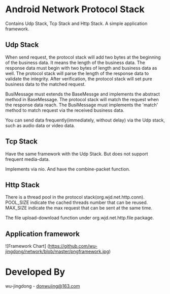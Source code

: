 Android Network Protocol Stack
======================================================
Contains Udp Stack, Tcp Stack and Http Stack.
A simple application framework.

Udp Stack
---------------------------
When send request, the protocol stack will add two bytes at the beginning of the business data.
It means the length of the business data.
The response data must begin with two bytes of length and business data as well. 
The protocol stack will parse the length of the response data to validate the integrity.
After verification, the protocol stack will set pure business data to the matched request.
	
BusiMessage must extends the BaseMessge and implements the abstract method in BaseMessage.
The protocol stack will match the request when the response data reach.
The BusiMessage must implements the 'match' method to match request via the received business data.

You can send data frequently(immediately, without delay) via the Udp stack, such as audio data or video data.

Tcp Stack
---------------------------
Have the same framework with the Udp Stack. But does not support frequent media-data.

Implements via nio. And have the combine-packet function.


Http Stack
---------------------------
There is a thread pool in the protocol stack(org.wjd.net.http.conn).
POOL_SIZE indicate the cached threads number that can be reused.
MAX_SIZE indicate the max request that can be sent at the same time.

The file upload-download function under org.wjd.net.http.file package.

Application framework
-------------------------------------------
![Framework Chart] (https://github.com/wu-jingdong/network/blob/master/pngframework.jpg)

Developed By
=============================================
wu-jingdong - donwujing@163.com